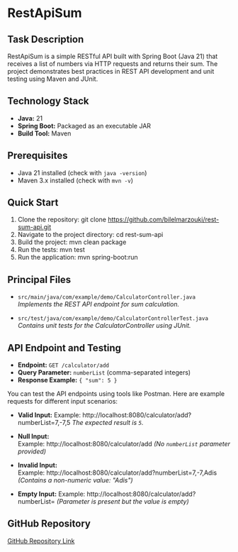 # RestApiSum

## Task Description

RestApiSum is a simple RESTful API built with Spring Boot (Java 21) that receives a list of numbers via HTTP requests and returns their sum. The project demonstrates best practices in REST API development and unit testing using Maven and JUnit.


## Technology Stack

- **Java:** 21
- **Spring Boot:** Packaged as an executable JAR
- **Build Tool:** Maven

## Prerequisites

- Java 21 installed (check with `java -version`)
- Maven 3.x installed (check with `mvn -v`)

## Quick Start

1. Clone the repository:
   git clone https://github.com/bilelmarzouki/rest-sum-api.git
2. Navigate to the project directory:
   cd rest-sum-api
3. Build the project:
   mvn clean package
4. Run the tests:
   mvn test
5. Run the application:
   mvn spring-boot:run

## Principal Files

- `src/main/java/com/example/demo/CalculatorController.java`  
  *Implements the REST API endpoint for sum calculation.*

- `src/test/java/com/example/demo/CalculatorControllerTest.java`  
  *Contains unit tests for the CalculatorController using JUnit.*


## API Endpoint and Testing

- **Endpoint:** `GET /calculator/add`
- **Query Parameter:** `numberList` (comma-separated integers)
- **Response Example:** `{ "sum": 5 }`


You can test the API endpoints using tools like Postman. Here are example requests for different input scenarios:

- **Valid Input:** 
  Example: http://localhost:8080/calculator/add?numberList=7,-7,5
  *The expected result is `5`.*

- **Null Input:**  
  Example: http://localhost:8080/calculator/add
  *(No `numberList` parameter provided)*

- **Invalid Input:**  
  Example: http://localhost:8080/calculator/add?numberList=7,-7,Adis
  *(Contains a non-numeric value: "Adis")*

- **Empty Input:**
  Example: http://localhost:8080/calculator/add?numberList=
  *(Parameter is present but the value is empty)*

## GitHub Repository

[GitHub Repository Link](https://github.com/bilelmarzouki/rest-sum-api)
